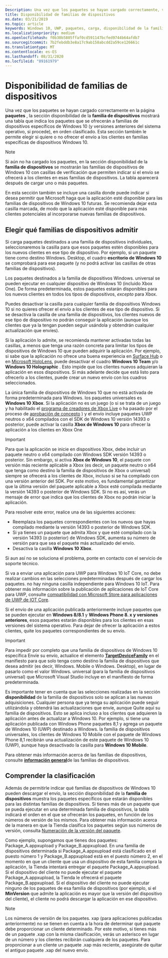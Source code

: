 ```yaml
---
Description: Una vez que los paquetes se hayan cargado correctamente, verá una tabla que indica los paquetes que se ofrecerán a familias específicas de dispositivos Windows 10 (y versiones anteriores del sistema operativo, si procede), en orden clasificado.
title: Disponibilidad de familias de dispositivos
ms.date: 03/21/2019
ms.topic: article
keywords: Windows 10, UWP, paquetes, carga, disponibilidad de la familia de dispositivos
ms.localizationpriority: medium
ms.openlocfilehash: f0b30b5805ffaf0cd591147bcfed9744b64afdb7
ms.sourcegitcommit: 7b2febddb3e8a17c9ab158abcdd2a59ce126661c
ms.translationtype: MT
ms.contentlocale: es-ES
ms.lasthandoff: 08/31/2020
ms.locfileid: "89161979"
---
```

# <a name="device-family-availability"></a>Disponibilidad de familias de dispositivos

Una vez que los paquetes se hayan cargado correctamente en la página **paquetes** , la sección disponibilidad de la **familia de dispositivos** mostrará una tabla que indica los paquetes que se ofrecerán a familias de dispositivos específicos de Windows 10 (y versiones anteriores del sistema operativo, si procede), en orden clasificado. Esta sección también le permite elegir si quiere o no ofrecer el envío a los clientes en familias específicas de dispositivos Windows 10.

> [!NOTE]
> Si aún no ha cargado los paquetes, en la sección disponibilidad de la **familia de dispositivos** se mostrarán las familias de dispositivos de Windows 10 con casillas de verificación que permiten indicar si el envío se ofrecerá a los clientes en esas familias de dispositivos. La tabla aparecerá después de cargar uno o más paquetes.

En esta sección también se incluye una casilla donde puede indicar si desea permitir que Microsoft haga que la aplicación esté disponible para las familias de dispositivos de Windows 10 futuras. Se recomienda dejar esta casilla marcada, de modo que la aplicación esté disponible para más clientes potenciales al incorporarse nuevas familias de dispositivos.


## <a name="choosing-which-device-families-to-support"></a>Elegir qué familias de dispositivos admitir

Si carga paquetes destinados a una familia de dispositivos individuales, seleccionaremos la casilla para que esos paquetes estén disponibles para los nuevos clientes en ese tipo de dispositivo. Por ejemplo, si un paquete tiene como destino Windows. Desktop, el cuadro **escritorio de Windows 10** se comprobará para ese paquete (y no podrá activar las casillas de otras familias de dispositivos).

Los paquetes destinados a la familia de dispositivos Windows. universal se pueden ejecutar en cualquier dispositivo de Windows 10 (incluido Xbox One). De forma predeterminada, estos paquetes estarán disponibles para los nuevos clientes en todos los tipos de dispositivos, *excepto* para Xbox.

Puedes desactivar la casilla para cualquier familia de dispositivos Windows 10 si no quieres ofrecer el envío a los clientes de ese tipo de dispositivo. Si se desactiva la casilla de una familia de dispositivos, los clientes nuevos de ese tipo de dispositivo no podrán conseguir la aplicación (aunque los clientes que ya la tengan pueden seguir usándola y obtendrán cualquier actualización que envíes).

Si la aplicación lo admite, se recomienda mantener activadas todas las casillas, a menos que tenga una razón concreta para limitar los tipos de dispositivos de Windows 10 que pueden adquirir la aplicación. Por ejemplo, si sabe que la aplicación no ofrece una buena experiencia en [Surface Hub](https://developer.microsoft.com/windows/surfacehub) o en [Microsoft HoloLens](https://developer.microsoft.com/mixed-reality), puede desactivar el cuadro **Windows 10 Team** y/o **Windows 10 Holographic** . Esto impide que los clientes nuevos adquieran la aplicación en esos dispositivos. Si más adelante decide que está listo para ofrecerlo a los clientes, puede crear un nuevo envío con los cuadros seleccionados.

<span id="xbox" />

La única familia de dispositivos de Windows 10 que no está activada de forma predeterminada para Windows. los paquetes universales es **Windows 10 Xbox**. Si la aplicación no es un juego (o si se trata de un juego y ha habilitado el [programa de creadores de Xbox Live](/gaming/xbox-live/get-started-with-creators/get-started-with-xbox-live-creators) o ha pasado por el proceso de [aprobación de concepto](../gaming/concept-approval.md) ) y el envío incluye paquetes UWP neutros o x64 compilados con el SDK de Windows 10 versión 14393 o posterior, puede activar la casilla **Xbox de Windows 10** para ofrecer la aplicación a los clientes en Xbox One

> [!IMPORTANT]
> Para que la aplicación se inicie en dispositivos Xbox, debe incluir un paquete neutro o x64 compilado con Windows SDK versión 14393 o posterior. Sin embargo, si activa **Xbox de Windows 10**, el paquete con versión más reciente aplicable a Xbox (es decir, un paquete neutro o x64 que tenga como destino la familia de dispositivos de Xbox o universal) siempre se ofrecerá a los clientes de Xbox, incluso si se ha compilado con una versión anterior del SDK. Por este motivo, es fundamental garantizar que la última versión del paquete aplicable a Xbox esté compilada mediante la versión 14393 o posterior de Windows SDK. Si no es así, verás un mensaje de error que indica que los clientes de Xbox no podrán iniciar la aplicación. 
> 
> Para resolver este error, realice una de las siguientes acciones:
> - Reemplaza los paquetes correspondientes con los nuevos que hayas compilado mediante la versión 14393 o posterior de Windows SDK.
> - Si ya tienes un paquete que admita Xbox y que esté compilado con la versión 14393 (o posterior) de Windows SDK, aumenta su número de versión para que sea el paquete más actualizado del envío.
> - Desactiva la casilla **Windows 10 Xbox**.
>   
> Si aun así no se soluciona el problema, ponte en contacto con el servicio de soporte técnico.

Si va a enviar una aplicación para UWP para Windows 10 IoT Core, no debe realizar cambios en las selecciones predeterminadas después de cargar los paquetes. no hay ninguna casilla independiente para Windows 10 IoT. Para obtener más información sobre la publicación de aplicaciones de IoT Core para UWP, consulte [compatibilidad con Microsoft Store para aplicaciones de UWP de IOT Core](/windows/iot-core/commercialize-your-device/installingandservicing).

Si el envío de una aplicación publicada anteriormente incluye paquetes que se pueden ejecutar en **Windows 8/8.1** y **Windows Phone 8. x y versiones anteriores**, esos paquetes estarán disponibles para los clientes en esas versiones del sistema operativo. Para dejar de ofrecer la aplicación a estos clientes, quite los paquetes correspondientes de su envío.

> [!IMPORTANT]
> Para impedir por completo que una familia de dispositivos de Windows 10 específica Envíe su envío, actualice el elemento [**TargetDeviceFamily**](/uwp/schemas/appxpackage/uapmanifestschema/element-targetdevicefamily) en el manifiesto para que solo tenga como destino la familia de dispositivos que desea admitir (es decir, Windows. Mobile o Windows. Desktop), en lugar de pasarlo como el valor Windows. universal (para la familia de dispositivos universal) que Microsoft Visual Studio incluye en el manifiesto de forma predeterminada.

Es importante tener en cuenta que las selecciones realizadas en la sección **disponibilidad** de la familia de dispositivos solo se aplican a las nuevas adquisiciones. Cualquier persona que ya tenga su aplicación puede seguir utilizándola y obtendrá las actualizaciones que envíe, aunque Quite aquí su familia de dispositivos. Esto se aplica incluso a los clientes que adquieren la aplicación antes de actualizar a Windows 10. Por ejemplo, si tiene una aplicación publicada con Windows Phone paquetes 8,1 y agrega un paquete de Windows 10 (UWP) destinado a Windows. la familia de dispositivos universales, los clientes de Windows 10 Mobile con el paquete de Windows Phone 8,1 recibirán una actualización de este paquete de Windows 10 (UWP), aunque haya desactivado la casilla para **Windows 10 Mobile**.

Para obtener más información acerca de las familias de dispositivos, consulte [**información general**](/uwp/extension-sdks/device-families-overview)de las familias de dispositivos.


## <a name="understanding-ranking"></a>Comprender la clasificación

Además de permitirle indicar qué familias de dispositivos de Windows 10 pueden descargar el envío, la sección disponibilidad de la **familia de dispositivos** muestra los paquetes específicos que estarán disponibles para las distintas familias de dispositivos. Si tienes más de un paquete que se pueda ejecutar en una determinada familia de dispositivos, la tabla indicará el orden en el que se ofrecerán los paquetes, en función de los números de versión de los mismos. Para obtener más información acerca de la manera en que la Tienda clasifica los paquetes según sus números de versión, consulta [Numeración de la versión del paquete](package-version-numbering.md). 

Como ejemplo, supongamos que tienes dos paquetes: Package_A.appxupload y Package_B.appxupload. En una familia de dispositivos determinada si Package_A.appxupload está clasificado en el puesto número 1 y Package_B.appxupload está en el puesto número 2, en el momento en que un cliente que usa un dispositivo de esta familia compra la aplicación, la Tienda intentará entregar el paquete Package_A.appxupload. Si el dispositivo del cliente no puede ejecutar el paquete Package_A.appxupload, la Tienda le ofrecerá el paquete Package_B.appxupload. Si el dispositivo del cliente no puede ejecutar ninguno de los paquetes de esa familia de dispositivos (por ejemplo, si el **MinVersion** que admite la aplicación es mayor que la versión del dispositivo del cliente), el cliente no podrá descargar la aplicación en ese dispositivo.

> [!NOTE]
> Los números de versión de los paquetes. xap (para aplicaciones publicadas anteriormente) no se tienen en cuenta a la hora de determinar qué paquete debe proporcionar un cliente determinado. Por este motivo, si tienes más de un paquete .xap con la misma clasificación, verás un asterisco en lugar de un número y los clientes recibirán cualquiera de los paquetes. Para proporcionar a un cliente un paquete .xap más reciente, asegúrate de quitar el antiguo paquete .xap del nuevo envío.